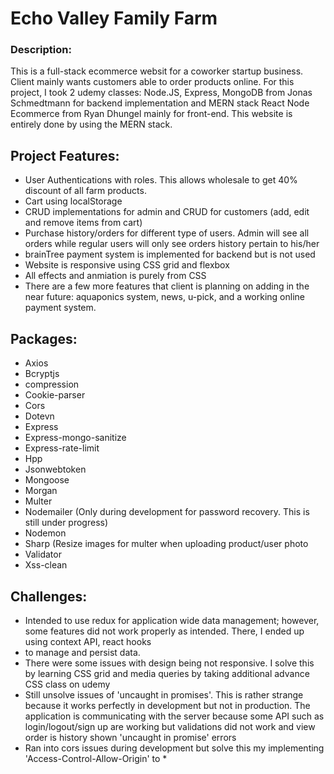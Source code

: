 # Echo Valley Family Farm

### Description:
This is a full-stack ecommerce websit for a coworker startup business. Client mainly wants customers able to order products online. For this project, I took 2 udemy classes:
Node.JS, Express, MongoDB from Jonas Schmedtmann for backend implementation and MERN stack React Node Ecommerce from Ryan Dhungel mainly for front-end. This website is
entirely done by using the MERN stack.

## Project Features:
- User Authentications with roles. This allows wholesale to get 40% discount of all farm products.
- Cart using localStorage
- CRUD implementations for admin and CRUD for customers (add, edit and remove items from cart)
- Purchase history/orders for different type of users. Admin will see all orders while regular users will only see orders history pertain to his/her
- brainTree payment system is implemented for backend but is not used
- Website is responsive using CSS grid and flexbox
- All effects and anmiation is purely from CSS
- There are a few more features that client is planning on adding in the near future: aquaponics system, news, u-pick, and a working online payment system.

## Packages:
- Axios
- Bcryptjs
- compression
- Cookie-parser
- Cors
- Dotevn
- Express
- Express-mongo-sanitize
- Express-rate-limit
- Hpp
- Jsonwebtoken
- Mongoose
- Morgan
- Multer
- Nodemailer (Only during development for password recovery. This is still under progress)
- Nodemon
- Sharp (Resize images for multer when uploading product/user photo
- Validator
- Xss-clean


## Challenges:
- Intended to use redux for application wide data management; however, some features did not work properly as intended. There, I ended up using context API, react hooks
- to manage and persist data. 
- There were some issues with design being not responsive. I solve this by learning CSS grid and media queries by taking additional advance CSS class on udemy
- Still unsolve issues of 'uncaught in promises'. This is rather strange because it works perfectly in development but not in production. The application is communicating
with the server because some API such as login/logout/sign up are working but validations did not work and view order is history shown 'uncaught in promise' errors
- Ran into cors issues during development but solve this my implementing 'Access-Control-Allow-Origin' to *

